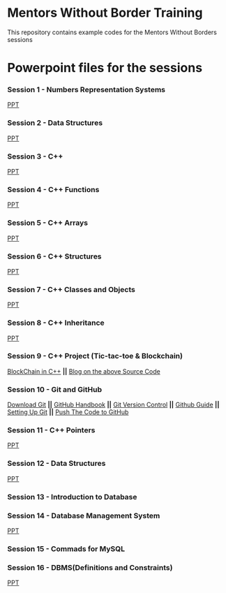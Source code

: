 # Mentors Without Border Training

This repository contains example codes for the Mentors Without Borders sessions

# Powerpoint files for the sessions

### Session 1 - Numbers Representation Systems 
[PPT](https://drive.google.com/file/d/1KnycgF3ETk5SE-cvwiRH9Z-eBe--jeLo/view?usp=sharing)

### Session 2 - Data Structures 
[PPT](https://drive.google.com/file/d/144c6XuZGmkmTwPzRu-wj4hpqu3QStuGr/view?usp=sharing)

### Session 3 - C++ 
[PPT](https://drive.google.com/file/d/1-BLNLF5XM1JR1esYqph8GxEkPpYYP27E/view?usp=sharing)

### Session 4 - C++ Functions
[PPT](https://drive.google.com/file/d/1Ej3Bih5iWM9piNerJxglcvOS6lfTrO_S/view?usp=sharing)

### Session 5 - C++ Arrays
[PPT](https://drive.google.com/file/d/1YVvfV1NqZLAkXwlOZC1Ut6IppkX9eUPS/view?usp=sharing)

### Session 6 - C++ Structures
[PPT](https://drive.google.com/file/d/1wj030cXBqjp9P7c1JX9nbdXbrVEIQ1LI/view?usp=sharing)

### Session 7 - C++ Classes and Objects
[PPT](https://drive.google.com/file/d/1UsSrEl6plMr4joQX4y-Z2gZfn70Dl4H9/view?usp=sharing)

### Session 8 - C++ Inheritance 
[PPT](https://drive.google.com/file/d/1arRYGpZhnd6hEs3Yv2kC1qQg5iW_ZL29/view?usp=sharing)

### Session 9 - C++ Project (Tic-tac-toe & Blockchain)
[BlockChain in C++](https://github.com/teaandcode/TestChain) **||** [Blog on the above Source Code](https://davenash.com/2017/10/build-a-blockchain-with-c/)

### Session 10 - Git and GitHub
[Download Git](https://git-scm.com/downloads) **||** [GitHub Handbook](https://guides.github.com/introduction/git-handbook/) **||** [Git Version Control](https://git-scm.com/book/en/v2/Getting-Started-About-Version-Control) **||** [Github Guide](https://guides.github.com/activities/hello-world/) **||** [Setting Up Git](https://drive.google.com/file/d/1e3RalYqMifaoNxcMHqc7twmpxNbM6q26/view?usp=sharing) **||** [Push The Code to GitHub](https://drive.google.com/file/d/19NbBlFi7Af8TXRjVTyLP1dyEYd6OTRds/view?usp=sharing)

### Session 11 - C++ Pointers
[PPT](https://drive.google.com/file/d/1rTtCQoP1AIjSmnXf-6vcK9BzjAHoR25f/view?usp=sharing)

### Session 12 - Data Structures
[PPT](https://drive.google.com/file/d/1K9wLGp3vQWr1BKopwoe7CBDyoFhLtDIX/view?usp=sharing)

### Session 13 - Introduction to Database

### Session 14 - Database Management System
[PPT](https://drive.google.com/file/d/1LW59h9R8Myd7JdQ0t-GsHM1fYzs2fBYS/view?usp=sharing)

### Session 15 - Commads for MySQL

### Session 16 - DBMS(Definitions and Constraints)
[PPT](https://drive.google.com/file/d/1nQNiKqPWn1kPfyeJIzBe7L7xsLubDyQk/view?usp=sharing)